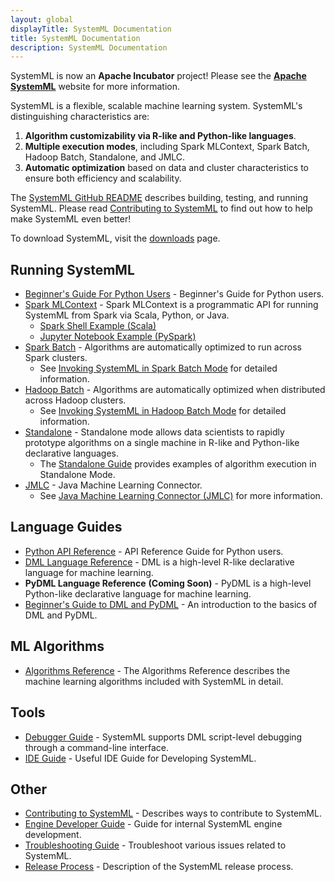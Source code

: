```yaml
---
layout: global
displayTitle: SystemML Documentation
title: SystemML Documentation
description: SystemML Documentation
---
```

<!--
{% comment %}
Licensed to the Apache Software Foundation (ASF) under one or more
contributor license agreements.  See the NOTICE file distributed with
this work for additional information regarding copyright ownership.
The ASF licenses this file to you under the Apache License, Version 2.0
(the "License"); you may not use this file except in compliance with
the License.  You may obtain a copy of the License at

http://www.apache.org/licenses/LICENSE-2.0

Unless required by applicable law or agreed to in writing, software
distributed under the License is distributed on an "AS IS" BASIS,
WITHOUT WARRANTIES OR CONDITIONS OF ANY KIND, either express or implied.
See the License for the specific language governing permissions and
limitations under the License.
{% endcomment %}
-->

SystemML is now an **Apache Incubator** project! Please see the [**Apache SystemML**](http://systemml.apache.org/)
website for more information.

SystemML is a flexible, scalable machine learning system.
SystemML's distinguishing characteristics are:

  1. **Algorithm customizability via R-like and Python-like languages**.
  2. **Multiple execution modes**, including Spark MLContext, Spark Batch, Hadoop Batch, Standalone, and JMLC.
  3. **Automatic optimization** based on data and cluster characteristics to ensure both efficiency and scalability.

The [SystemML GitHub README](https://github.com/apache/incubator-systemml) describes
building, testing, and running SystemML. Please read [Contributing to SystemML](contributing-to-systemml)
to find out how to help make SystemML even better!

To download SystemML, visit the [downloads](http://systemml.apache.org/download) page.


## Running SystemML

* [Beginner's Guide For Python Users](beginners-guide-python) - Beginner's Guide for Python users.
* [Spark MLContext](spark-mlcontext-programming-guide) - Spark MLContext is a programmatic API
for running SystemML from Spark via Scala, Python, or Java.
  * [Spark Shell Example (Scala)](spark-mlcontext-programming-guide#spark-shell-example)
  * [Jupyter Notebook Example (PySpark)](spark-mlcontext-programming-guide#jupyter-pyspark-notebook-example---poisson-nonnegative-matrix-factorization)
* [Spark Batch](spark-batch-mode) - Algorithms are automatically optimized to run across Spark clusters.
  * See [Invoking SystemML in Spark Batch Mode](spark-batch-mode) for detailed information.
* [Hadoop Batch](hadoop-batch-mode) - Algorithms are automatically optimized when distributed across Hadoop clusters.
  * See [Invoking SystemML in Hadoop Batch Mode](hadoop-batch-mode) for detailed information.
* [Standalone](standalone-guide) - Standalone mode allows data scientists to rapidly prototype algorithms on a single
machine in R-like and Python-like declarative languages.
  * The [Standalone Guide](standalone-guide) provides examples of algorithm execution
  in Standalone Mode.
* [JMLC](jmlc) - Java Machine Learning Connector.
  * See [Java Machine Learning Connector (JMLC)](jmlc) for more information.

## Language Guides

* [Python API Reference](python-reference) - API Reference Guide for Python users.
* [DML Language Reference](dml-language-reference) -
DML is a high-level R-like declarative language for machine learning.
* **PyDML Language Reference** **(Coming Soon)** -
PyDML is a high-level Python-like declarative language for machine learning.
* [Beginner's Guide to DML and PyDML](beginners-guide-to-dml-and-pydml) -
An introduction to the basics of DML and PyDML.

## ML Algorithms

* [Algorithms Reference](algorithms-reference) - The Algorithms Reference describes the
machine learning algorithms included with SystemML in detail.

## Tools

* [Debugger Guide](debugger-guide) - SystemML supports DML script-level debugging through a
command-line interface.
* [IDE Guide](developer-tools-systemml) - Useful IDE Guide for Developing SystemML.

## Other

* [Contributing to SystemML](contributing-to-systemml) - Describes ways to contribute to SystemML.
* [Engine Developer Guide](engine-dev-guide) - Guide for internal SystemML engine development.
* [Troubleshooting Guide](troubleshooting-guide) - Troubleshoot various issues related to SystemML.
* [Release Process](release-process) - Description of the SystemML release process.
